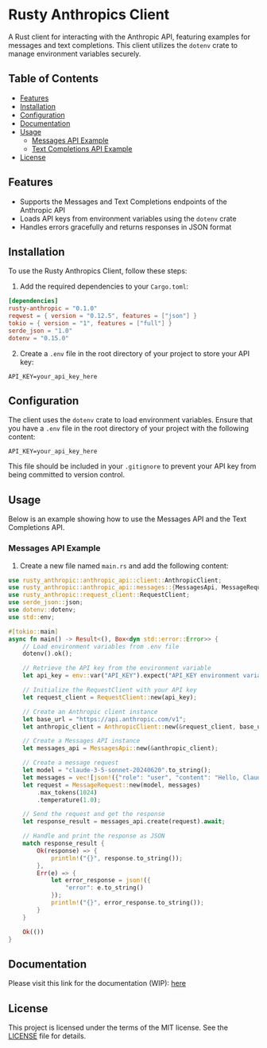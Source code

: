 # Rusty Anthropics Client

A Rust client for interacting with the Anthropic API, featuring examples for messages and text completions. This client utilizes the `dotenv` crate to manage environment variables securely.

## Table of Contents
- [Features](#features)
- [Installation](#installation)
- [Configuration](#configuration)
- [Documentation](#documentation)
- [Usage](#usage)
  - [Messages API Example](#messages-api-example)
  - [Text Completions API Example](#text-completions-api-example)
- [License](#license)

## Features

- Supports the Messages and Text Completions endpoints of the Anthropic API
- Loads API keys from environment variables using the `dotenv` crate
- Handles errors gracefully and returns responses in JSON format

## Installation

To use the Rusty Anthropics Client, follow these steps:

1. Add the required dependencies to your `Cargo.toml`:

```toml
[dependencies]
rusty-anthropic = "0.1.0"
reqwest = { version = "0.12.5", features = ["json"] }
tokio = { version = "1", features = ["full"] }
serde_json = "1.0"
dotenv = "0.15.0"
```

2. Create a `.env` file in the root directory of your project to store your API key:

```env
API_KEY=your_api_key_here
```

## Configuration

The client uses the `dotenv` crate to load environment variables. Ensure that you have a `.env` file in the root directory of your project with the following content:

```env
API_KEY=your_api_key_here
```

This file should be included in your `.gitignore` to prevent your API key from being committed to version control.

## Usage

Below is an example showing how to use the Messages API and the Text Completions API.

### Messages API Example

1. Create a new file named `main.rs` and add the following content:

```rust
use rusty_anthropic::anthropic_api::client::AnthropicClient;
use rusty_anthropic::anthropic_api::messages::{MessagesApi, MessageRequest};
use rusty_anthropic::request_client::RequestClient;
use serde_json::json;
use dotenv::dotenv;
use std::env;

#[tokio::main]
async fn main() -> Result<(), Box<dyn std::error::Error>> {
    // Load environment variables from .env file
    dotenv().ok();

    // Retrieve the API key from the environment variable
    let api_key = env::var("API_KEY").expect("API_KEY environment variable not set");

    // Initialize the RequestClient with your API key
    let request_client = RequestClient::new(api_key);

    // Create an Anthropic client instance
    let base_url = "https://api.anthropic.com/v1";
    let anthropic_client = AnthropicClient::new(&request_client, base_url);

    // Create a Messages API instance
    let messages_api = MessagesApi::new(&anthropic_client);

    // Create a message request
    let model = "claude-3-5-sonnet-20240620".to_string();
    let messages = vec![json!({"role": "user", "content": "Hello, Claude"})];
    let request = MessageRequest::new(model, messages)
        .max_tokens(1024)
        .temperature(1.0);

    // Send the request and get the response
    let response_result = messages_api.create(request).await;

    // Handle and print the response as JSON
    match response_result {
        Ok(response) => {
            println!("{}", response.to_string());
        },
        Err(e) => {
            let error_response = json!({
                "error": e.to_string()
            });
            println!("{}", error_response.to_string());
        }
    }

    Ok(())
}
```

## Documentation

Please visit this link for the documentation (WIP): [here](https://pleaseful.github.io/rusty-anthropic/#)

## License

This project is licensed under the terms of the MIT license. See the [LICENSE](LICENSE.md) file for details.
```